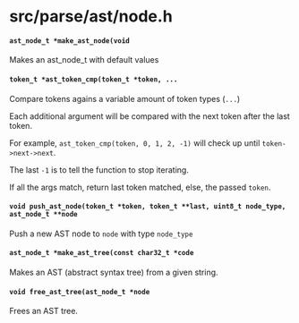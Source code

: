 # src/parse/ast/node.h

#### `ast_node_t *make_ast_node(void`
Makes an ast_node_t with default values

#### `token_t *ast_token_cmp(token_t *token, ...`
Compare tokens agains a variable amount of token types (`...`)

Each additional argument will be compared with the next token after the last token.

For example, `ast_token_cmp(token, 0, 1, 2, -1)` will check up until `token->next->next`.

The last `-1` is to tell the function to stop iterating.

If all the args match, return last token matched, else, the passed `token`.

#### `void push_ast_node(token_t *token, token_t **last, uint8_t node_type, ast_node_t **node`
Push a new AST node to `node` with type `node_type`

#### `ast_node_t *make_ast_tree(const char32_t *code`
Makes an AST (abstract syntax tree) from a given string.

#### `void free_ast_tree(ast_node_t *node`
Frees an AST tree.

